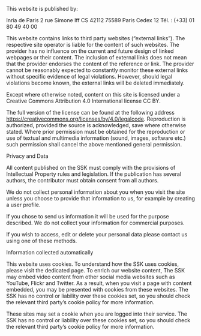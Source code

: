 This website is published by:

Inria de Paris
2 rue Simone Iff
CS 42112
75589 Paris Cedex 12
Tél. : (+33) 01 80 49 40 00

This website contains links to third party websites (“external links”). The respective site operator is liable for the content of such websites.
The provider has no influence on the current and future design of linked webpages or their content. The inclusion of external links does not mean that the provider endorses the content of the reference or link. The provider cannot be reasonably expected to constantly monitor these external links without specific evidence of legal violations. However, should legal violations become known, the external links will be deleted immediately.

Except where otherwise noted, content on this site is licensed under a Creative Commons Attribution 4.0 International license CC BY.

The full version of the license can be found at the following address
https://creativecommons.org/licenses/by/4.0/legalcode. Reproduction is authorized, provided the source is acknowledged, save where otherwise stated. Where prior permission must be obtained for the reproduction or use of textual and multimedia information (sound, images, software etc.) such permission shall cancel the above mentioned general permission.

Privacy and Data

All content published on the SSK must comply with the provisions of Intellectual Property rules and legislation.
If the publication has several authors, the contributor must obtain consent from all authors.

We do not collect personal information about you when you visit the site unless you choose to provide that information to us, for example by creating a user profile.

If you chose to send us information it will be used for the purpose described. We do not collect your information for commercial purposes.

If you wish to access, edit or delete your personal data please contact us using one of these methods.

Information collected automatically

This website uses cookies. To understand how the SSK uses cookies, please visit the dedicated page.
To enrich our website content, The SSK  may embed video content from other social media websites such as YouTube, Flickr and Twitter. As a result, when you visit a page with content embedded, you may be presented with cookies from these websites. The SSK has no control or liability over these cookies set, so you should check the relevant third party’s cookie policy for more information.

These sites may set a cookie when you are logged into their service. The SSK has no control or liability over these cookies set, so you should check the relevant third party’s cookie policy for more information.
